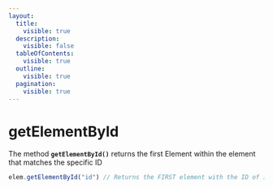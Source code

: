 ```yaml
---
layout:
  title:
    visible: true
  description:
    visible: false
  tableOfContents:
    visible: true
  outline:
    visible: true
  pagination:
    visible: true
---
```


# getElementById

The method **`getElementById()`** returns the first Element within the element that matches the specific ID



```javascript
elem.getElementById("id") // Returns the FIRST element with the ID of id
```
